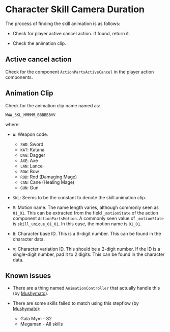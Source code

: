 # Character Skill Camera Duration

The process of finding the skill animation is as follows:

- Check for player active cancel action. If found, return it.

- Check the animation clip.

## Active cancel action

Check for the component `ActionPartsActiveCancel` in the player action components.

## Animation Clip

Check for the animation clip name named as:

```
WWW_SKL_MMMMM_BBBBBBVV
```

where:

- `W`: Weapon code.
    - `SWD`: Sword
    - `KAT`: Katana
    - `DAG`: Dagger
    - `AXE`: Axe
    - `LAN`: Lance
    - `BOW`: Bow
    - `ROD`: Rod (Damaging Mage)
    - `CAN`: Cane (Healing Mage)
    - `GUN`: Gun

- `SKL`: Seems to be the constant to denote the skill animation clip.

- `M`: Motion name. The name length varies, although commonly seen as `01_01`. This can be extracted from the
  field `_motionState` of the action component `ActionPartsMotion`. A commonly seen value of `_motionState`
  is `skill_unique_01_01`. In this case, the motion name is `01_01`.

- `B`: Character base ID. This is a 6-digit number. This can be found in the character data.

- `V`: Character variation ID. This should be a 2-digit number. If the ID is a single-digit number, pad it to 2 digits.
  This can be found in the character data.

## Known issues

- There are a thing named `AnimationController` that actually handle this (by [Mushymato]).

- There are some skills failed to match using this stepflow (by [Mushymato]):
    - Gala Mym - S2
    - Megaman - All skills

[Mushymato]: https://github.com/Mushymato
